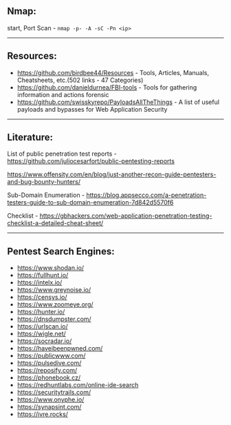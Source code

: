 
## Nmap:
start, Port Scan - ``` nmap -p- -A -sC -Pn <ip> ```

* * *

## Resources:

* https://github.com/birdbee44/Resources - Tools, Articles, Manuals, Cheatsheets, etc.(502 links - 47 Categories)
* https://github.com/danieldurnea/FBI-tools - Tools for gathering information and actions forensic
* https://github.com/swisskyrepo/PayloadsAllTheThings - A list of useful payloads and bypasses for Web Application Security

* * * 
## Literature:

List of public penetration test reports -
https://github.com/juliocesarfort/public-pentesting-reports

https://www.offensity.com/en/blog/just-another-recon-guide-pentesters-and-bug-bounty-hunters/

Sub-Domain Enumeration -
https://blog.appsecco.com/a-penetration-testers-guide-to-sub-domain-enumeration-7d842d5570f6

Checklist - 
https://gbhackers.com/web-application-penetration-testing-checklist-a-detailed-cheat-sheet/

* * * 

## Pentest Search Engines:

* https://www.shodan.io/
* https://fullhunt.io/
* https://intelx.io/
* https://www.greynoise.io/
* https://censys.io/
* https://www.zoomeye.org/
* https://hunter.io/
* https://dnsdumpster.com/
* https://urlscan.io/
* https://wigle.net/
* https://socradar.io/
* https://haveibeenpwned.com/
* https://publicwww.com/
* https://pulsedive.com/
* https://reposify.com/
* https://phonebook.cz/
* https://redhuntlabs.com/online-ide-search
* https://securitytrails.com/
* https://www.onyphe.io/
* https://synapsint.com/
* https://ivre.rocks/
